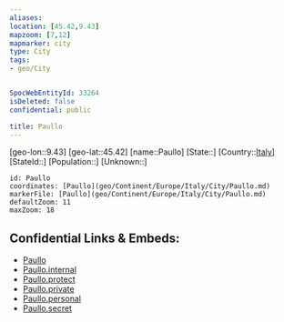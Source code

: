 ```yaml
---
aliases: 
location: [45.42,9.43]
mapzoom: [7,12] 
mapmarker: city 
type: City
tags:
- geo/City


SpocWebEntityId: 33264
isDeleted: false
confidential: public

title: Paullo
---
```

[geo-lon::9.43]
[geo-lat::45.42]
[name::Paullo]
[State::]
[Country::[Italy](geo/Continent/Europe/Italy.md)]
[StateId::]
[Population::]
[Unknown::]


```leaflet
id: Paullo
coordinates: [Paullo](geo/Continent/Europe/Italy/City/Paullo.md)
markerFile: [Paullo](geo/Continent/Europe/Italy/City/Paullo.md)
defaultZoom: 11 
maxZoom: 18
```


## Confidential Links & Embeds: 
- [Paullo](../../../../../../_public/geo/Continent/Europe/Italy/City/Paullo.md) 
- [Paullo.internal](../../../../../../_internal/geo/Continent/Europe/Italy/City/Paullo.internal.md) 
- [Paullo.protect](../../../../../../_protect/geo/Continent/Europe/Italy/City/Paullo.protect.md) 
- [Paullo.private](../../../../../../_private/geo/Continent/Europe/Italy/City/Paullo.private.md) 
- [Paullo.personal](../../../../../../_personal/geo/Continent/Europe/Italy/City/Paullo.personal.md) 
- [Paullo.secret](../../../../../../_secret/geo/Continent/Europe/Italy/City/Paullo.secret.md) 
